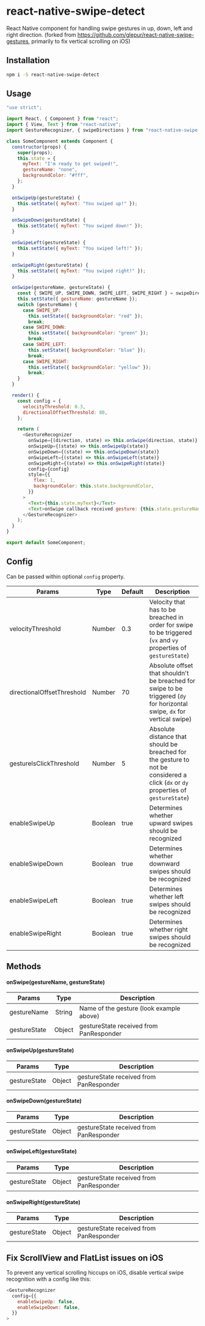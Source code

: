 # react-native-swipe-detect

React Native component for handling swipe gestures in up, down, left and right direction.
(forked from https://github.com/glepur/react-native-swipe-gestures, primarily to fix vertical scrolling on iOS)

## Installation

```sh
npm i -S react-native-swipe-detect
```

## Usage

```javascript
"use strict";

import React, { Component } from "react";
import { View, Text } from "react-native";
import GestureRecognizer, { swipeDirections } from "react-native-swipe-detect";

class SomeComponent extends Component {
  constructor(props) {
    super(props);
    this.state = {
      myText: "I'm ready to get swiped!",
      gestureName: "none",
      backgroundColor: "#fff",
    };
  }

  onSwipeUp(gestureState) {
    this.setState({ myText: "You swiped up!" });
  }

  onSwipeDown(gestureState) {
    this.setState({ myText: "You swiped down!" });
  }

  onSwipeLeft(gestureState) {
    this.setState({ myText: "You swiped left!" });
  }

  onSwipeRight(gestureState) {
    this.setState({ myText: "You swiped right!" });
  }

  onSwipe(gestureName, gestureState) {
    const { SWIPE_UP, SWIPE_DOWN, SWIPE_LEFT, SWIPE_RIGHT } = swipeDirections;
    this.setState({ gestureName: gestureName });
    switch (gestureName) {
      case SWIPE_UP:
        this.setState({ backgroundColor: "red" });
        break;
      case SWIPE_DOWN:
        this.setState({ backgroundColor: "green" });
        break;
      case SWIPE_LEFT:
        this.setState({ backgroundColor: "blue" });
        break;
      case SWIPE_RIGHT:
        this.setState({ backgroundColor: "yellow" });
        break;
    }
  }

  render() {
    const config = {
      velocityThreshold: 0.3,
      directionalOffsetThreshold: 80,
    };

    return (
      <GestureRecognizer
        onSwipe={(direction, state) => this.onSwipe(direction, state)}
        onSwipeUp={(state) => this.onSwipeUp(state)}
        onSwipeDown={(state) => this.onSwipeDown(state)}
        onSwipeLeft={(state) => this.onSwipeLeft(state)}
        onSwipeRight={(state) => this.onSwipeRight(state)}
        config={config}
        style={{
          flex: 1,
          backgroundColor: this.state.backgroundColor,
        }}
      >
        <Text>{this.state.myText}</Text>
        <Text>onSwipe callback received gesture: {this.state.gestureName}</Text>
      </GestureRecognizer>
    );
  }
}

export default SomeComponent;
```

## Config

Can be passed within optional `config` property.

| Params                     |  Type   | Default | Description                                                                                                                        |
| -------------------------- | :-----: | ------- | ---------------------------------------------------------------------------------------------------------------------------------- |
| velocityThreshold          | Number  | 0.3     | Velocity that has to be breached in order for swipe to be triggered (`vx` and `vy` properties of `gestureState`)                   |
| directionalOffsetThreshold | Number  | 70      | Absolute offset that shouldn't be breached for swipe to be triggered (`dy` for horizontal swipe, `dx` for vertical swipe)          |
| gestureIsClickThreshold    | Number  | 5       | Absolute distance that should be breached for the gesture to not be considered a click (`dx` or `dy` properties of `gestureState`) |
| enableSwipeUp              | Boolean | true    | Determines whether upward swipes should be recognized                                                                              |
| enableSwipeDown            | Boolean | true    | Determines whether downward swipes should be recognized                                                                            |
| enableSwipeLeft            | Boolean | true    | Determines whether left swipes should be recognized                                                                                |
| enableSwipeRight           | Boolean | true    | Determines whether right swipes should be recognized                                                                               |

## Methods

#### onSwipe(gestureName, gestureState)

| Params       |  Type  | Description                              |
| ------------ | :----: | ---------------------------------------- |
| gestureName  | String | Name of the gesture (look example above) |
| gestureState | Object | gestureState received from PanResponder  |

#### onSwipeUp(gestureState)

| Params       |  Type  | Description                             |
| ------------ | :----: | --------------------------------------- |
| gestureState | Object | gestureState received from PanResponder |

#### onSwipeDown(gestureState)

| Params       |  Type  | Description                             |
| ------------ | :----: | --------------------------------------- |
| gestureState | Object | gestureState received from PanResponder |

#### onSwipeLeft(gestureState)

| Params       |  Type  | Description                             |
| ------------ | :----: | --------------------------------------- |
| gestureState | Object | gestureState received from PanResponder |

#### onSwipeRight(gestureState)

| Params       |  Type  | Description                             |
| ------------ | :----: | --------------------------------------- |
| gestureState | Object | gestureState received from PanResponder |

## Fix ScrollView and FlatList issues on iOS

To prevent any vertical scrolling hiccups on iOS, disable vertical swipe recognition with a config like this:

```javascript
<GestureRecognizer
  config={{
    enableSwipeUp: false,
    enableSwipeDown: false,
  }}
>
```
